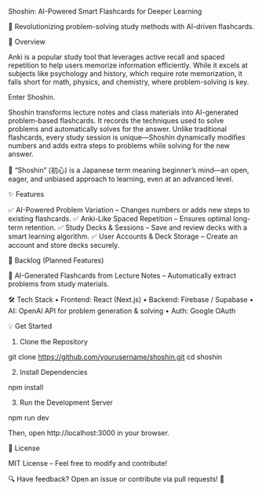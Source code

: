 Shoshin: AI-Powered Smart Flashcards for Deeper Learning

🚀 Revolutionizing problem-solving study methods with AI-driven flashcards.

📌 Overview

Anki is a popular study tool that leverages active recall and spaced repetition to help users memorize information efficiently. While it excels at subjects like psychology and history, which require rote memorization, it falls short for math, physics, and chemistry, where problem-solving is key.

Enter Shoshin.

Shoshin transforms lecture notes and class materials into AI-generated problem-based flashcards. It records the techniques used to solve problems and automatically solves for the answer. Unlike traditional flashcards, every study session is unique—Shoshin dynamically modifies numbers and adds extra steps to problems while solving for the new answer.

📖 “Shoshin” (初心) is a Japanese term meaning beginner’s mind—an open, eager, and unbiased approach to learning, even at an advanced level.

✨ Features

✅ AI-Powered Problem Variation – Changes numbers or adds new steps to existing flashcards.
✅ Anki-Like Spaced Repetition – Ensures optimal long-term retention.
✅ Study Decks & Sessions – Save and review decks with a smart learning algorithm.
✅ User Accounts & Deck Storage – Create an account and store decks securely.

🚀 Backlog (Planned Features)

🔄 AI-Generated Flashcards from Lecture Notes – Automatically extract problems from study materials.

🛠 Tech Stack
	•	Frontend: React (Next.js)
	•	Backend: Firebase / Supabase
	•	AI: OpenAI API for problem generation & solving
	•	Auth: Google OAuth

💡 Get Started

1. Clone the Repository

git clone https://github.com/yourusername/shoshin.git
cd shoshin

2. Install Dependencies

npm install

3. Run the Development Server

npm run dev

Then, open http://localhost:3000 in your browser.

📜 License

MIT License – Feel free to modify and contribute!

🔍 Have feedback? Open an issue or contribute via pull requests! 🚀
